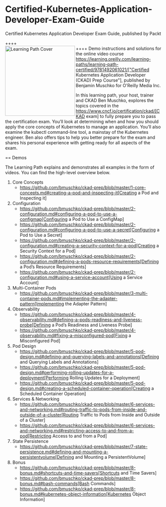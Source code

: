 # Certified-Kubernetes-Application-Developer-Exam-Guide
Certified Kubernetes Application Developer Exam Guide, published by Packt

++++
<br>
<img align="left" role="left" src="https://learning.oreilly.com/api/v1/refworks/image/800x600/media/book/12/9781492061021/9781492061021-2019-07-12.jpg" width="225" alt="Learning Path Cover" />
++++
Demo instructions and solutions for the online video course https://learning.oreilly.com/learning-paths/learning-path-certified/9781492061021/["Certified Kubernetes Application Developer (CKAD) Prep Course"], published by Benjamin Muschko for O'Reilly Media Inc.

In this learning path, your host, trainer and CKAD Ben Muschko, explores the topics covered in the https://www.cncf.io/certification/ckad/[CKAD exam] to fully prepare you to pass the certification exam. You’ll look at determining when and how you should apply the core concepts of Kubernetes to manage an application. You’ll also examine the kubectl command-line tool, a mainstay of the Kubernetes engineer. Ben also offers tips to help you better prepare for the exam and shares his personal experience with getting ready for all aspects of the exam.

== Demos

The Learning Path explains and demonstrates all examples in the form of videos. You can find the high-level overview below.

1. Core Concepts
    * https://github.com/bmuschko/ckad-prep/blob/master/1-core-concepts.md#creating-a-pod-and-inspecting-it[Creating a Pod and Inspecting it]
2. Configuration
    * https://github.com/bmuschko/ckad-prep/blob/master/2-configuration.md#configuring-a-pod-to-use-a-configmap[Configuring a Pod to Use a ConfigMap]
    * https://github.com/bmuschko/ckad-prep/blob/master/2-configuration.md#configuring-a-pod-to-use-a-secret[Configuring a Pod to Use a Secret]
    * https://github.com/bmuschko/ckad-prep/blob/master/2-configuration.md#creating-a-security-context-for-a-pod[Creating a Security Context for a Pod]
    * https://github.com/bmuschko/ckad-prep/blob/master/2-configuration.md#defining-a-pods-resource-requirements[Defining a Pod’s Resource Requirements]
    * https://github.com/bmuschko/ckad-prep/blob/master/2-configuration.md#using-a-service-account[Using a Service Account]
3. Multi-Container Pods
    * https://github.com/bmuschko/ckad-prep/blob/master/3-multi-container-pods.md#implementing-the-adapter-pattern[Implementing the Adapter Pattern]
4. Observability
    * https://github.com/bmuschko/ckad-prep/blob/master/4-observability.md#defining-a-pods-readiness-and-liveness-probe[Defining a Pod’s Readiness and Liveness Probe]
    * https://github.com/bmuschko/ckad-prep/blob/master/4-observability.md#fixing-a-misconfigured-pod[Fixing a Misconfigured Pod]
5. Pod Design
    * https://github.com/bmuschko/ckad-prep/blob/master/5-pod-design.md#defining-and-querying-labels-and-annotations[Defining and Querying Labels and Annotations]
    * https://github.com/bmuschko/ckad-prep/blob/master/5-pod-design.md#performing-rolling-updates-for-a-deployment[Performing Rolling Updates for a Deployment]
    * https://github.com/bmuschko/ckad-prep/blob/master/5-pod-design.md#creating-a-scheduled-container-operation[Creating a Scheduled Container Operation]
6. Services & Networking
    * https://github.com/bmuschko/ckad-prep/blob/master/6-services-and-networking.md#routing-traffic-to-pods-from-inside-and-outside-of-a-cluster[Routing Traffic to Pods from Inside and Outside of a Cluster]
    * https://github.com/bmuschko/ckad-prep/blob/master/6-services-and-networking.md#restricting-access-to-and-from-a-pod[Restricting Access to and from a Pod]
7. State Persistence
    * https://github.com/bmuschko/ckad-prep/blob/master/7-state-persistence.md#defining-and-mounting-a-persistentvolume[Defining and Mounting a PersistentVolume]
8. Bonus
    * https://github.com/bmuschko/ckad-prep/blob/master/8-bonus.md#shortcuts-and-time-savers[Shortcuts and Time Savers]
    * https://github.com/bmuschko/ckad-prep/blob/master/8-bonus.md#bash-commands[Bash Commands]
    * https://github.com/bmuschko/ckad-prep/blob/master/8-bonus.md#kubernetes-object-information[Kubernetes Object Information]
